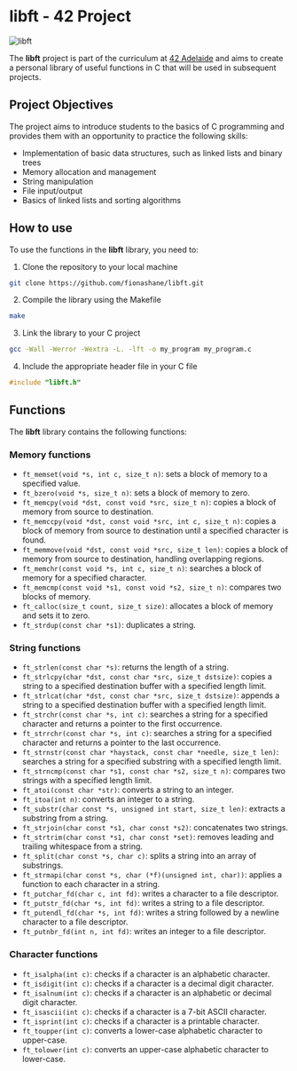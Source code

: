 
# libft - 42 Project

![libft](https://img.shields.io/badge/libft-42-success)

The **libft** project is part of the curriculum at [42 Adelaide](https://www.42adel.org.au) and aims to create a personal library of useful functions in C that will be used in subsequent projects. 

## Project Objectives

The project aims to introduce students to the basics of C programming and provides them with an opportunity to practice the following skills:
- Implementation of basic data structures, such as linked lists and binary trees
- Memory allocation and management
- String manipulation
- File input/output
- Basics of linked lists and sorting algorithms

## How to use

To use the functions in the **libft** library, you need to:
1. Clone the repository to your local machine
```bash
git clone https://github.com/fionashane/libft.git
```

2. Compile the library using the Makefile
```bash
make
```

3. Link the library to your C project 
```bash
gcc -Wall -Werror -Wextra -L. -lft -o my_program my_program.c
```

4. Include the appropriate header file in your C file
```c
#include "libft.h"
```

## Functions

The **libft** library contains the following functions:

### Memory functions

- `ft_memset(void *s, int c, size_t n)`: sets a block of memory to a specified value.
- `ft_bzero(void *s, size_t n)`: sets a block of memory to zero.
- `ft_memcpy(void *dst, const void *src, size_t n)`: copies a block of memory from source to destination.
- `ft_memccpy(void *dst, const void *src, int c, size_t n)`: copies a block of memory from source to destination until a specified character is found.
- `ft_memmove(void *dst, const void *src, size_t len)`: copies a block of memory from source to destination, handling overlapping regions.
- `ft_memchr(const void *s, int c, size_t n)`: searches a block of memory for a specified character.
- `ft_memcmp(const void *s1, const void *s2, size_t n)`: compares two blocks of memory.
- `ft_calloc(size_t count, size_t size)`: allocates a block of memory and sets it to zero.
- `ft_strdup(const char *s1)`: duplicates a string.

### String functions

- `ft_strlen(const char *s)`: returns the length of a string.
- `ft_strlcpy(char *dst, const char *src, size_t dstsize)`: copies a string to a specified destination buffer with a specified length limit.
- `ft_strlcat(char *dst, const char *src, size_t dstsize)`: appends a string to a specified destination buffer with a specified length limit.
- `ft_strchr(const char *s, int c)`: searches a string for a specified character and returns a pointer to the first occurrence.
- `ft_strrchr(const char *s, int c)`: searches a string for a specified character and returns a pointer to the last occurrence.
- `ft_strnstr(const char *haystack, const char *needle, size_t len)`: searches a string for a specified substring with a specified length limit.
- `ft_strncmp(const char *s1, const char *s2, size_t n)`: compares two strings with a specified length limit.
- `ft_atoi(const char *str)`: converts a string to an integer.
- `ft_itoa(int n)`: converts an integer to a string.
- `ft_substr(char const *s, unsigned int start, size_t len)`: extracts a substring from a string.
- `ft_strjoin(char const *s1, char const *s2)`: concatenates two strings.
- `ft_strtrim(char const *s1, char const *set)`: removes leading and trailing whitespace from a string.
- `ft_split(char const *s, char c)`: splits a string into an array of substrings.
- `ft_strmapi(char const *s, char (*f)(unsigned int, char))`: applies a function to each character in a string.
- `ft_putchar_fd(char c, int fd)`: writes a character to a file descriptor.
- `ft_putstr_fd(char *s, int fd)`: writes a string to a file descriptor.
- `ft_putendl_fd(char *s, int fd)`: writes a string followed by a newline character to a file descriptor.
- `ft_putnbr_fd(int n, int fd)`: writes an integer to a file descriptor.

### Character functions
- `ft_isalpha(int c)`: checks if a character is an alphabetic character.
- `ft_isdigit(int c)`: checks if a character is a decimal digit character.
- `ft_isalnum(int c)`: checks if a character is an alphabetic or decimal digit character.
- `ft_isascii(int c)`: checks if a character is a 7-bit ASCII character.
- `ft_isprint(int c)`: checks if a character is a printable character.
- `ft_toupper(int c)`: converts a lower-case alphabetic character to upper-case.
- `ft_tolower(int c)`: converts an upper-case alphabetic character to lower-case.
